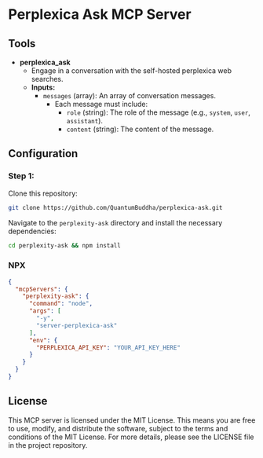 # Perplexica Ask MCP Server


## Tools

- **perplexica_ask**
  - Engage in a conversation with the self-hosted perplexica web searches.
  - **Inputs:**
    - `messages` (array): An array of conversation messages.
      - Each message must include:
        - `role` (string): The role of the message (e.g., `system`, `user`, `assistant`).
        - `content` (string): The content of the message.

## Configuration

### Step 1: 

Clone this repository:

```bash
git clone https://github.com/QuantumBuddha/perplexica-ask.git
```

Navigate to the `perplexity-ask` directory and install the necessary dependencies:

```bash
cd perplexity-ask && npm install
```

### NPX

```json
{
  "mcpServers": {
    "perplexity-ask": {
      "command": "node",
      "args": [
        "-y",
        "server-perplexica-ask"
      ],
      "env": {
        "PERPLEXICA_API_KEY": "YOUR_API_KEY_HERE"
      }
    }
  }
}
```

## License

This MCP server is licensed under the MIT License. This means you are free to use, modify, and distribute the software, subject to the terms and conditions of the MIT License. For more details, please see the LICENSE file in the project repository.

